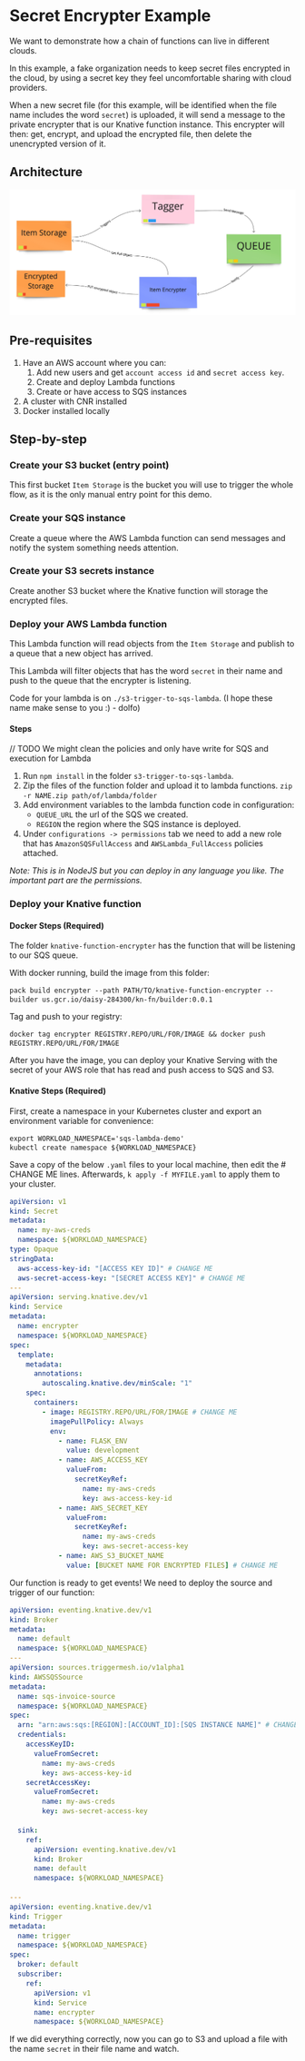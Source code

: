 # Secret Encrypter Example

We want to demonstrate how a chain of functions can live in different clouds.

In this example, a fake organization needs to keep secret files encrypted in the cloud, by using a secret key they feel uncomfortable sharing with cloud providers.

When a new secret file (for this example, will be identified when the file name includes the word `secret`) is uploaded, it will send a message to the private encrypter that is our Knative function instance. This encrypter will then: get, encrypt, and upload the encrypted file, then delete the unencrypted version of it.


## Architecture

![Architecture Flow](assets/arch.jpeg?raw=true "Encrypter Data Plane")

## Pre-requisites

1. Have an AWS account where you can:
   1. Add new users and get `account access id` and `secret access key`.
   1. Create and deploy Lambda functions
   1. Create or have access to SQS instances
1. A cluster with CNR installed
1. Docker installed locally

## Step-by-step

### Create your S3 bucket (entry point)

This first bucket `Item Storage` is the bucket you will use to trigger the whole flow, as it is the only manual entry point for this demo.

### Create your SQS instance

Create a queue where the AWS Lambda function can send messages and notify the system something needs attention.

### Create your S3 secrets instance

Create another S3 bucket where the Knative function will storage the encrypted files.

### Deploy your AWS Lambda function

This Lambda function will read objects from the `Item Storage` and publish to a queue that a new object has arrived.

This Lambda will filter objects that has the word `secret` in their name and push to the queue that the encrypter is listening.

Code for your lambda is on `./s3-trigger-to-sqs-lambda`. (I hope these name make sense to you :) - dolfo)

#### Steps

// TODO We might clean the policies and only have write for SQS and execution for Lambda

1. Run `npm install` in the folder `s3-trigger-to-sqs-lambda`.
1. Zip the files of the function folder and upload it to lambda functions. `zip -r NAME.zip path/of/lambda/folder`
1. Add environment variables to the lambda function code in configuration:
   - `QUEUE_URL` the url of the SQS we created.
   - `REGION` the region where the SQS instance is deployed.
1. Under `configurations -> permissions` tab we need to add a new role that has `AmazonSQSFullAccess` and `AWSLambda_FullAccess` policies attached.

_Note: This is in NodeJS but you can deploy in any language you like. The important part are the permissions._

### Deploy your Knative function

#### Docker Steps (Required)

The folder `knative-function-encrypter` has the function that will be listening to our SQS queue.

With docker running, build the image from this folder:

```
pack build encrypter --path PATH/TO/knative-function-encrypter --builder us.gcr.io/daisy-284300/kn-fn/builder:0.0.1
```

Tag and push to your registry:
```
docker tag encrypter REGISTRY.REPO/URL/FOR/IMAGE && docker push REGISTRY.REPO/URL/FOR/IMAGE 
```

After you have the image, you can deploy your Knative Serving with the secret of your AWS role that has read and push access to SQS and S3.

#### Knative Steps (Required)

First, create a namespace in your Kubernetes cluster and export an environment variable for convenience:
```
export WORKLOAD_NAMESPACE='sqs-lambda-demo'
kubectl create namespace ${WORKLOAD_NAMESPACE}
```

Save a copy of the below `.yaml` files to your local machine, then edit the # CHANGE ME lines. Afterwards, `k apply -f MYFILE.yaml` to apply them to your cluster.

```yaml
apiVersion: v1
kind: Secret
metadata:
  name: my-aws-creds
  namespace: ${WORKLOAD_NAMESPACE}
type: Opaque
stringData:
  aws-access-key-id: "[ACCESS KEY ID]" # CHANGE ME
  aws-secret-access-key: "[SECRET ACCESS KEY]" # CHANGE ME
---
apiVersion: serving.knative.dev/v1
kind: Service
metadata:
  name: encrypter
  namespace: ${WORKLOAD_NAMESPACE}
spec:
  template:
    metadata:
      annotations:
        autoscaling.knative.dev/minScale: "1"
    spec:
      containers:
        - image: REGISTRY.REPO/URL/FOR/IMAGE # CHANGE ME
          imagePullPolicy: Always
          env:
            - name: FLASK_ENV
              value: development
            - name: AWS_ACCESS_KEY
              valueFrom:
                secretKeyRef:
                  name: my-aws-creds
                  key: aws-access-key-id
            - name: AWS_SECRET_KEY
              valueFrom:
                secretKeyRef:
                  name: my-aws-creds
                  key: aws-secret-access-key
            - name: AWS_S3_BUCKET_NAME
              value: [BUCKET NAME FOR ENCRYPTED FILES] # CHANGE ME
```

Our function is ready to get events! We need to deploy the source and trigger of our function:

```yaml
apiVersion: eventing.knative.dev/v1
kind: Broker
metadata:
  name: default
  namespace: ${WORKLOAD_NAMESPACE}
---
apiVersion: sources.triggermesh.io/v1alpha1
kind: AWSSQSSource
metadata:
  name: sqs-invoice-source
  namespace: ${WORKLOAD_NAMESPACE}
spec:
  arn: "arn:aws:sqs:[REGION]:[ACCOUNT_ID]:[SQS INSTANCE NAME]" # CHANGE ME
  credentials:
    accessKeyID:
      valueFromSecret:
        name: my-aws-creds
        key: aws-access-key-id
    secretAccessKey:
      valueFromSecret:
        name: my-aws-creds
        key: aws-secret-access-key

  sink:
    ref:
      apiVersion: eventing.knative.dev/v1
      kind: Broker
      name: default
      namespace: ${WORKLOAD_NAMESPACE}

---
apiVersion: eventing.knative.dev/v1
kind: Trigger
metadata:
  name: trigger
  namespace: ${WORKLOAD_NAMESPACE}
spec:
  broker: default
  subscriber:
    ref:
      apiVersion: v1
      kind: Service
      name: encrypter
      namespace: ${WORKLOAD_NAMESPACE}
```

If we did everything correctly, now you can go to S3 and upload a file with the name `secret` in their file name and watch.
